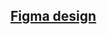 ## [Figma design](<(https://www.figma.com/file/890cxi0KsiVwVGYfIIfuYp/React-Native---Blossom-App?type=design&node-id=1-410&t=KtOTvIESwV2E2oCL-0)>)
